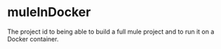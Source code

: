 # muleInDocker

The project id to being able to build a full mule project and to run it on a Docker container.
